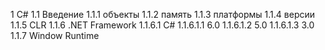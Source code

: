 1 С#
1.1 Введение
1.1.1 объекты
1.1.2 память
1.1.3 платформы
1.1.4 версии
1.1.5 CLR
1.1.6 .NET Framework
1.1.6.1 C#
1.1.6.1.1 6.0
1.1.6.1.2 5.0
1.1.6.1.3 3.0
1.1.7 Window Runtime

